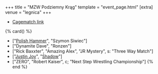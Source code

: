 +++
title = "MZW Podziemny Krąg"
template = "event_page.html"
[extra]
venue = "legnica"
+++

* [Cagematch link](https://www.cagematch.net/?id=1&nr=362830) 

{% card() %}
- ["[Polish Hammer](@/w/jedrus-bulecka.md)", "Szymon Siwiec"]
- ["Dynamite Dave", "Ronzen"]
- ["Rick Baxxter", "Amazing Alex", "JR Mystery", s: "Three Way Match"]
- ["[Justin Joy](@/w/justin-joy.md)", "[Shadow](@/w/shadow.md)"]
- ["ZERO", "Robert Kaiser", c; "Next Step Wrestling Championship"]
{% end %}
